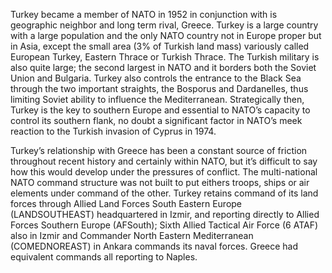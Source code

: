 Turkey became a member of NATO in 1952 in conjunction with is geographic
neighbor and long term rival, Greece. Turkey is a large country with a
large population and the only NATO country not in Europe proper but in
Asia, except the small area (3% of Turkish land mass) variously called
European Turkey, Eastern Thrace or Turkish Thrace. The Turkish military
is also quite large; the second largest in NATO and it borders both the
Soviet Union and Bulgaria. Turkey also controls the entrance to the
Black Sea through the two important straights, the Bosporus and
Dardanelles, thus limiting Soviet ability to influence the
Mediterranean. Strategically then, Turkey is the key to southern Europe
and essential to NATO’s capacity to control its southern flank, no doubt
a significant factor in NATO’s meek reaction to the Turkish invasion of
Cyprus in 1974.

Turkey’s relationship with Greece has been a constant source of friction
throughout recent history and certainly within NATO, but it’s difficult
to say how this would develop under the pressures of conflict. The
multi-national NATO command structure was not built to put eithers
troops, ships or air elements under command of the other. Turkey retains
command of its land forces through Allied Land Forces South Eastern
Europe (LANDSOUTHEAST) headquartered in Izmir, and reporting directly to
Allied Forces Southern Europe (AFSouth); Sixth Allied Tactical Air Force
(6 ATAF) also in Izmir and Commander North Eastern Mediterranean
(COMEDNOREAST) in Ankara commands its naval forces. Greece had
equivalent commands all reporting to Naples.
